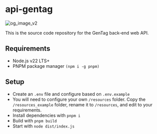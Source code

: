 # api-gentag

![og_image_v2](https://user-images.githubusercontent.com/9079480/161362800-deb39a89-c579-4c8f-a19a-f274d5246405.png)

This is the source code repository for the GenTag back-end web API.

## Requirements

- Node.js v22 LTS+
- PNPM package manager `(npm i -g pnpm)`

## Setup

- Create an `.env` file and configure based on `.env.example`
- You will need to configure your own `/resources` folder. Copy the `/resources_example` folder, rename it to `/resources`, and edit to your requirements.
- Install dependencies with `pnpm i`
- Build with `pnpm build`
- Start with `node dist/index.js`
